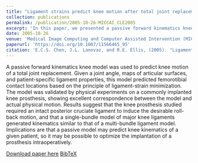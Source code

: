 ```yaml
---
title: "Ligament strains predict knee motion after total joint replacement"
collection: publications
permalink: /publication/2005-10-26-MICCAI_CLE2005
excerpt: 'In this paper, we presented a passive forward kinematics knee model to predict knee motion of a total joint replacement.'
date: 2005-10-26
venue: 'Medical Image Computing and Computer Assisted Intervention (MICCAI)'
paperurl: 'https://doi.org/10.1007/11566465_95'
citation: 'E.C.S. Chen, J.L. Lanovaz, and R.E. Ellis, (2005). "Ligament strains predict knee motion after total joint replacement"; in <i>Medical Image Computing and Computer Assisted Intervention -- MICCAI 2005</i>, LNCS 3749, pp. 770-777.'
---
```


A passive forward kinematics knee model was used to predict knee motion of a total joint replacement. Given a joint angle, maps of articular surfaces, and patient-specific ligament properties, this model predicted femorotibial contact locations based on the principle of ligament-strain minimization. The model was validated by physical experiments on a commonly implanted knee prosthesis, showing excellent correspondence between the model and actual physical motion. Results suggest that the knee prosthesis studied required an intact posterior cruciate ligament to induce the desirable roll-back motion, and that a single-bundle model of major knee ligaments generated kinematics similar to that of a multi-bundle ligament model. Implications are that a passive model may predict knee kinematics of a given patient, so it may be possible to optimize the implantation of a prosthesis intraoperatively.

[Download paper here](https://doi.org/10.1007/11566465_95) [BibTeX](./../files/bibtex/CLE2005.bib)
